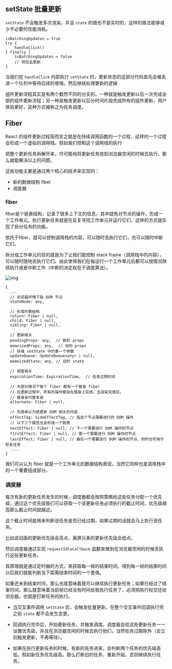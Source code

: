 ## setState 批量更新

`setState` 不会触发多次渲染，并且 `state` 的值也不是实时的，这样的做法能够减少不必要的性能消耗。

```
isBatchingUpdates = true
try {
    handleClick()
} finally {
    isBatchingUpdates = false
    // 然后去更新
}
```

当我们在 `handleClick` 内部执行 `setState` 时，更新状态的这部分代码首先会被丢进一个队列中等待后续的使用。然后继续处理更新的逻辑

组件更新流程其实是有两个截然不同的分支的。一种就是触发更新以后一次完成全部的组件更新流程；另一种是触发更新以后分时间片段完成所有的组件更新，用户体验更好，这种方式被称之为任务调度。



## Fiber 

React 的组件更新过程简而言之就是在持续调用函数的一个过程，这样的一个过程会形成一个虚拟的调用栈。假如我们控制这个调用栈的执行

把整个更新任务拆解开来，尽可能地将更新任务放到浏览器空闲的时候去执行，那么就能解决以上的问题。

这些功能主要是通过两个核心的技术来实现的：

- 新的数据结构 fiber
- 调度器



### fiber

fiber是个链表结构，记录了很多上下文的信息，其中就有对节点的操作，形成一个工作单元。执行更新任务就是在反复寻找工作单元并运行它们，这样的方式就实现了拆分任务的功能。

依托于fiber，就可以控制调用栈的内容，可以随时去执行它们，也可以随时中断它们。



拆分成工作单元的目的就是为了让我们能控制 stack frame（调用栈中的内容），可以随时随地去执行它们。由此使得我们在每运行一个工作单元后都可以按情况继续执行或者中断工作（中断的决定权在于调度算法）。

![img](https://user-gold-cdn.xitu.io/2019/7/21/16c14ea212e58566?imageView2/0/w/1280/h/960/format/webp/ignore-error/1)

```
{
  ...
  // 浏览器环境下指 DOM 节点
  stateNode: any,
    
  // 形成列表结构
  return: Fiber | null,
  child: Fiber | null,
  sibling: Fiber | null,

  // 更新相关
  pendingProps: any,  // 新的 props
  memoizedProps: any,  // 旧的 props
  // 存储 setState 中的第一个参数
  updateQueue: UpdateQueue<any> | null, 
  memoizedState: any, // 旧的 state
    
  // 调度相关
  expirationTime: ExpirationTime,  // 任务过期时间
    
  // 大部分情况下每个 fiber 都有一个替身 fiber
  // 在更新过程中，所有的操作都会在替身上完成，当渲染完成后，
  // 替身会代替本身
  alternate: Fiber | null,

  // 先简单认为是更新 DOM 相关的内容
  effectTag: SideEffectTag, // 指这个节点需要进行的 DOM 操作
  // 以下三个属性也会形成一个链表
  nextEffect: Fiber | null, // 下一个需要进行 DOM 操作的节点
  firstEffect: Fiber | null, // 第一个需要进行 DOM 操作的节点
  lastEffect: Fiber | null, // 最后一个需要进行 DOM 操作的节点，同时也可用于恢复任务
  ....
}
```

我们可以认为 fiber 就是一个工作单元的数据结构表现，当然它同样也是调用栈中的一个重要组成部分。



### 调度器

每次有新的更新任务发生的时候，调度器都会按照策略给这些任务分配一个优先级，通过这个优先级我们可以获取一个该更新任务必须执行的截止时间，优先级越高那么截止时间就越近。

这个截止时间是用来判断该任务是否已经过期，如果过期的话就会马上执行该任务。



比如说动画的更新优先级会高点，离屏元素的更新优先级会低点。

然后调度器通过实现 `requestIdleCallback` 函数来做到在浏览器空闲的时候去执行这些更新任务。

其原理就是通过定时器的方式，来获取每一帧的结束时间。得到每一帧的结束时间以后我们就能判断当下距离结束时间的一个差值。

如果还未到结束时间，那么也就意味着我可以继续执行更新任务；如果已经过了结束时间，那么就意味着当前帧已经没有时间给我执行任务了，必须把执行权交还给浏览器，也就是打断任务的执行。



- 当交互事件调用 `setState` 后，会触发批量更新，在整个交互事件回调执行完之前 `state` 都不会发生变更。

- 回调执行完毕后，开始更新任务，并触发调度。调度器会给这些更新任务一一设置优先级，并且在浏览器空闲的时候去执行他们，当然任务过期除外（会立刻触发更新，不再等待）。

- 如果在执行更新任务的时候，有新的任务进来，会判断两个任务的优先级高低。假如新任务优先级高，那么打断旧的任务，重新开始，否则继续执行任务。

